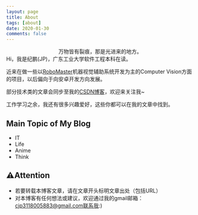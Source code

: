 ```yaml
---
layout: page
title: About
tags: [about]
date: 2020-01-30
comments: false
---
```


<center>万物皆有裂痕，那是光进来的地方。</center>
Hi，我是纪鹏(JP)，广东工业大学软件工程本科在读。

近来在做一些以[RoboMaster](https://baike.baidu.com/item/RoboMaster/22243330?fr=aladdin)机器视觉辅助系统开发为主的Computer Vision方面的项目，以后偏向于向安卓开发方向发展。

部分技术类的文章会同步至我的[CSDN博客](https://i.csdn.net/#/uc/profile)，欢迎来关注我~

工作学习之余，我还有很多兴趣爱好，这些你都可以在我的文章中找到。

## Main Topic of My Blog

+ IT
+ Life
+ Anime
+ Think

## ⚠Attention

+ 若要转载本博客文章，请在文章开头标明文章出处（包括URL）
+ 对本博客有任何想法或建议，欢迎通过我的gmail邮箱：cjp3118005883@gmail.com联系我:)
